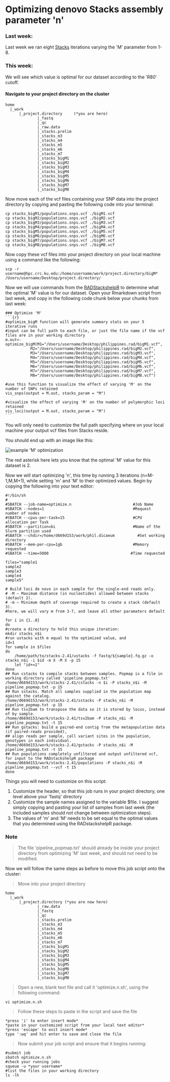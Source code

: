 # Optimizing denovo Stacks assembly parameter 'n'
### Last week:
Last week we ran eight [Stacks](https://catchenlab.life.illinois.edu/stacks/) iterations varying the 'M' parameter from 1-8. 

### This week:
We will see which value is optimal for our dataset according to the 'R80' cutoff.

#### Navigate to your project directory on the cluster
```
home  
  |_work
      |_project.directory     (*you are here)
              |_fastq
              |_qc
              |_raw.data
              |_stacks.prelim
              |_stacks_m3
              |_stacks_m4
              |_stacks_m5
              |_stacks_m6
              |_stacks_m7
              |_stacks_bigM1
              |_stacks_bigM2
              |_stacks_bigM3
              |_stacks_bigM4
              |_stacks_bigM5
              |_stacks_bigM6
              |_stacks_bigM7
              |_stacks_bigM8
```

Now move each of the vcf files containing your SNP data into the project directory by copying and pasting the following code into your terminal:
```
cp stacks_bigM1/populations.snps.vcf ./bigM1.vcf
cp stacks_bigM2/populations.snps.vcf ./bigM2.vcf
cp stacks_bigM3/populations.snps.vcf ./bigM3.vcf
cp stacks_bigM4/populations.snps.vcf ./bigM4.vcf
cp stacks_bigM5/populations.snps.vcf ./bigM5.vcf
cp stacks_bigM6/populations.snps.vcf ./bigM6.vcf
cp stacks_bigM7/populations.snps.vcf ./bigM7.vcf
cp stacks_bigM8/populations.snps.vcf ./bigM8.vcf
```

Now copy these vcf files into your project directory on your local machine using a command like the following:
```
scp -r username@hpc.crc.ku.edu:/home/username/work/project.directory/bigM* /Users/username/Desktop/project.directory/
```

Now we will use commands from the [RADStackshelpR](https://github.com/DevonDeRaad/RADstackshelpR) to determine what the optimal 'M' value is for our dataset. Open your Rmarkdown script from last week, and copy in the following code chunk below your chunks from last week:
~~~
### Optimize 'M'
```{r}
#optimize_bigM function will generate summary stats on your 5 iterative runs
#input can be full path to each file, or just the file name if the vcf files are in your working directory
m.out<-optimize_bigM(M1="/Users/username/Desktop/philippines.rad/bigM1.vcf",
           M2="/Users/username/Desktop/philippines.rad/bigM2.vcf",
           M3="/Users/username/Desktop/philippines.rad/bigM3.vcf",
           M4="/Users/username/Desktop/philippines.rad/bigM4.vcf",
           M5="/Users/username/Desktop/philippines.rad/bigM5.vcf",
           M6="/Users/username/Desktop/philippines.rad/bigM6.vcf",
           M7="/Users/username/Desktop/philippines.rad/bigM7.vcf",
           M8="/Users/username/Desktop/philippines.rad/bigM8.vcf")
           
#use this function to visualize the effect of varying 'M' on the number of SNPs retained
vis_snps(output = M.out, stacks_param = "M")

#visualize the effect of varying 'M' on the number of polymorphic loci retained
vis_loci(output = M.out, stacks_param = "M")
```
~~~

You will only need to customize the full path specifying where on your local machine your output vcf files from Stacks reside.

You should end up with an image like this:

![example 'M' optimization](https://github.com/DevonDeRaad/RADstackshelpR/blob/master/man/figures/unnamed-chunk-7-2.png)

The red asterisk here lets you know that the optimal 'M' value for this dataset is 2.

Now we will start optimizing 'n', this time by running 3 iterations (n=M-1,M,M+1), while setting 'm' and 'M' to their optimized values. Begin by copying the following into your text editor:
```
#!/bin/sh
#
#SBATCH --job-name=optimize.n                           #Job Name
#SBATCH --nodes=1                                       #Request number of nodes
#SBATCH --cpus-per-task=15                              #CPU allocation per Task
#SBATCH --partition=bi                                  #Name of the Slurm partition used
#SBATCH --chdir=/home/d669d153/work/phil.dicaeum    	  #Set working directory
#SBATCH --mem-per-cpu=1gb                               #Memory requested
#SBATCH --time=5000                                    #Time requested

files="sample1
sample2
sample3
sample4
sample5"

# Build loci de novo in each sample for the single-end reads only.
# -M — Maximum distance (in nucleotides) allowed between stacks (default 2).
# -m — Minimum depth of coverage required to create a stack (default 3).
#here, we will vary m from 3-7, and leave all other paramaters default

for i in {1..8}
do
#create a directory to hold this unique iteration:
mkdir stacks_n$i
#run ustacks with m equal to the optimized value, and 
id=1
for sample in $files
do
    /home/path/to/stacks-2.41/ustacks -f fastq/${sample}.fq.gz -o stacks_n$i -i $id -m X -M X -p 15
    let "id+=1"
done
## Run cstacks to compile stacks between samples. Popmap is a file in working directory called 'pipeline_popmap.txt'
/home/d669d153/work/stacks-2.41/cstacks -n $i -P stacks_n$i -M pipeline_popmap.txt -p 15
## Run sstacks. Match all samples supplied in the population map against the catalog.
/home/d669d153/work/stacks-2.41/sstacks -P stacks_n$i -M pipeline_popmap.txt -p 15
## Run tsv2bam to transpose the data so it is stored by locus, instead of by sample.
/home/d669d153/work/stacks-2.41/tsv2bam -P stacks_n$i -M pipeline_popmap.txt -t 15
## Run gstacks: build a paired-end contig from the metapopulation data (if paired-reads provided),
## align reads per sample, call variant sites in the population, genotypes in each individual.
/home/d669d153/work/stacks-2.41/gstacks -P stacks_n$i -M pipeline_popmap.txt -t 15
## Run populations completely unfiltered and output unfiltered vcf, for input to the RADstackshelpR package
/home/d669d153/work/stacks-2.41/populations -P stacks_n$i -M pipeline_popmap.txt --vcf -t 15
done
```

Things you will need to customize on this script:
1. Customize the header, so that this job runs in your project directory, one level above your 'fastq' directory
2. Customize the sample names assigned to the variable $file. I suggest simply copying and pasting your list of samples from last week (the included samples should not change between optimization steps).
3. The values of 'm' and 'M' needs to be set equal to the optimal values that you determined using the RADstackshelpR package.

### Note
> The file 'pipeline_popmap.txt' should already be inside your project directory from optimizing 'M' last week, and should not need to be modified.

Now we will follow the same steps as before to move this job script onto the cluster:
> Move into your project directory
```
home
  |_work
      |_project.directory (*you are now here)
              |_raw.data
              |_fastq
              |_qc
              |_stacks.prelim
              |_stacks_m3
              |_stacks_m4
              |_stacks_m5
              |_stacks_m6
              |_stacks_m7
              |_stacks_bigM1
              |_stacks_bigM2
              |_stacks_bigM3
              |_stacks_bigM4
              |_stacks_bigM5
              |_stacks_bigM6
              |_stacks_bigM7
              |_stacks_bigM8
```

> Open a new, blank text file and call it 'optimize.n.sh', using the following command:
```
vi optimize.n.sh
```

> Follow these steps to paste in the script and save the file
```
*press 'i' to enter insert mode*
*paste in your customized script from your local text editor*
*press 'escape' to exit insert mode*
type ':wq' and hit enter to save and close the file
```

> Now submit your job script and ensure that it begins running:
```
#submit job
sbatch optimize.n.sh
#check your running jobs
squeue -u *your username*
#list the files in your working directory
ls -lh
```
